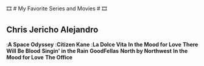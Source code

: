 :film_strip: # My Favorite Series and Movies # :film_strip:
## Chris Jericho Alejandro ##
:**A Space Odyssey**
:**Citizen Kane**
:**La Dolce Vita**
**In the Mood for Love**
**There Will Be Blood**
**Singin' in the Rain**
**GoodFellas**
**North by Northwest**
**In the Mood for Love**
**The Office**
